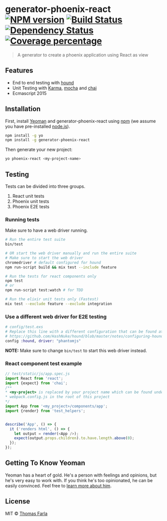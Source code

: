# generator-phoenix-react [![NPM version][npm-image]][npm-url] [![Build Status][travis-image]][travis-url] [![Dependency Status][daviddm-image]][daviddm-url] [![Coverage percentage][coveralls-image]][coveralls-url]
> A generator to create a phoenix application using React as view

## Features
- End to end testing with [hound](https://github.com/HashNuke/hound)
- Unit Testing with [Karma](http://karma-runner.github.io), [mocha](https://mochajs.org/) and [chai](http://chaijs.com/)
- Ecmascript 2015

## Installation
First, install [Yeoman](http://yeoman.io) and generator-phoenix-react using [npm](https://www.npmjs.com/) (we assume you have pre-installed [node.js](https://nodejs.org/)).

```bash
npm install -g yo
npm install -g generator-phoenix-react
```

Then generate your new project:

```bash
yo phoenix-react <my-project-name>
```

## Testing
Tests can be divided into three groups.
1. React unit tests
2. Phoenix unit tests
3. Phoenix E2E tests

### Running tests
Make sure to have a web driver running.

```bash
# Run the entire test suite
bin/test

# OR start the web driver manually and run the entire suite
# Make sure to start the web driver
chromedriver # default configured for hound
npm run-script build && mix test --include feature

# Run the tests for react components only
npm test
# or
npm run-script test:watch # for TDD

# Run the elixir unit tests only (Fastest)
mix test --exclude feature --exclude integration
```

### Use a different web driver for E2E testing

```elixir
# config/test.exs
# Replace this line with a different configuration that can be found at
# https://github.com/HashNuke/hound/blob/master/notes/configuring-hound.md
config :hound, driver: "phantomjs"
```

**NOTE:** Make sure to change `bin/test` to start this web driver instead.

### React component test example

```javascript
// test/static/js/app.spec.js
import React from 'react';
import {expect} from 'chai';
/**
* <my-project> is replaced by your project name which can be found under "resolve.alias" in
* webpack.config.js in the root of this project
*/
import App from '<my_project>/components/app';
import {render} from 'test_helpers';


describe('App', () => {
  it ('renders html', () => {
    let output = render(<App />);
    expect(output.props.children).to.have.length.above(0);
  });
});
```

## Getting To Know Yeoman
Yeoman has a heart of gold. He's a person with feelings and opinions, but he's very easy to work with. If you think he's too opinionated, he can be easily convinced. Feel free to [learn more about him](http://yeoman.io/).

## License
MIT © [Thomas Farla](http://farla.io)

[npm-image]: https://badge.fury.io/js/generator-phoenix-react.svg
[npm-url]: https://npmjs.org/package/generator-phoenix-react
[travis-image]: https://travis-ci.org/TFarla/generator-phoenix-react.svg?branch=master
[travis-url]: https://travis-ci.org/TFarla/generator-phoenix-react
[daviddm-image]: https://david-dm.org/TFarla/generator-phoenix-react.svg?theme=shields.io
[daviddm-url]: https://david-dm.org/TFarla/generator-phoenix-react
[coveralls-image]: https://coveralls.io/repos/TFarla/generator-phoenix-react/badge.svg
[coveralls-url]: https://coveralls.io/r/TFarla/generator-phoenix-react
